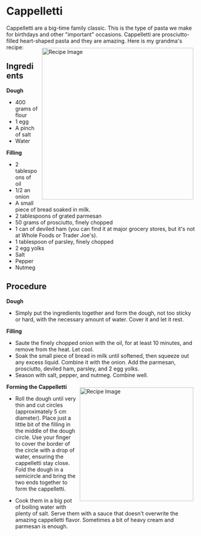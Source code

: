 # Cappelletti

Cappelletti are a big-time family classic. This is the type of pasta we make for birthdays and other "important" occasions. Cappelletti are prosciutto-filled heart-shaped pasta and they are amazing. Here is my grandma's recipe:
<img src="CappellettiEnSalsa.jpg" alt="Recipe Image" width = "400" height = "auto" style="margin:10px" align = "right">

## Ingredients
**Dough**
- 400 grams of flour
- 1 egg
- A pinch of salt
- Water

**Filling**
- 2 tablespoons of oil
- 1/2 an onion
- A small piece of bread soaked in milk.
- 2 tablespoons of grated parmesan
- 50 grams of prosciutto, finely chopped 
- 1 can of deviled ham (you can find it at major grocery stores, but it's not at Whole Foods or Trader Joe's).
- 1 tablespoon of parsley, finely chopped
- 2 egg yolks
- Salt
- Pepper
- Nutmeg

## Procedure
**Dough**
- Simply put the ingredients together and form the dough, not too sticky or hard, with the necessary amount of water. Cover it and let it rest.

**Filling**
- Saute the finely chopped onion with the oil, for at least 10 minutes, and remove from the heat. Let cool.
- Soak the small piece of bread in milk until softened, then squeeze out any excess liquid. Combine it with the onion. Add the parmesan, prosciutto, deviled ham, parsley, and 2 egg yolks. 
- Season with salt, pepper, and nutmeg. Combine well.

**Forming the Cappelletti**
<img src="CappellettiMamaCortada.jpg" alt="Recipe Image" width = "300" height = "auto" style="margin:10px" align = "right">

- Roll the dough until very thin and cut circles (approximately 5 cm diameter). Place just a little bit of the filling in the middle of the dough circle. Use your finger to cover the border of the circle with a drop of water, ensuring the cappelletti stay close. Fold the dough in a semicircle and bring the two ends together to form the cappelletti.


- Cook them in a big pot of boiling water with plenty of salt. Serve them with a sauce that doesn't overwrite the amazing cappelletti flavor. Sometimes a bit of heavy cream and parmesan is enough. 
